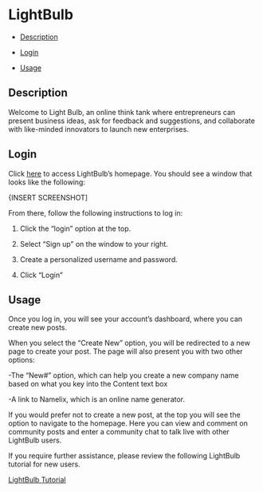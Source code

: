 # LightBulb
- [Description](#description)

- [Login](#Login)

- [Usage](#usage)

## Description

Welcome to Light Bulb, an online think tank where entrepreneurs can present business ideas, ask for feedback and suggestions, and collaborate with like-minded innovators to launch new enterprises.

## Login

Click [here](https://desolate-harbor-35577.herokuapp.com/) to access LightBulb’s homepage. You should see a window that looks like the following:

{INSERT SCREENSHOT]

From there, follow the following instructions to log in:

1. Click the “login” option at the top.
 
2. Select “Sign up” on the window to your right.
 
3. Create a personalized username and password.
 
4. Click “Login”

## Usage
Once you log in, you will see your account’s dashboard, where you can create new posts.

When you select the “Create New” option, you will be redirected to a new page to create your post. The page will also present you with two other options:

-The “New#” option, which can help you create a new company name based on what you key into the Content text box

-A link to Namelix, which is an online name generator.

If you would prefer not to create a new post, at the top you will see the option to navigate to the homepage. Here you can view and comment on community posts and enter a community chat to talk live with other LightBulb users.

If you require further assistance, please review the following LightBulb tutorial for new users.


[LightBulb Tutorial](https://drive.google.com/file/d/1Y7c4otvcCveAKAUCvfX8Vv3VE46qFEm8/view)



